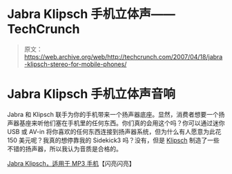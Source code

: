 # Jabra Klipsch 手机立体声——TechCrunch

> 原文：<https://web.archive.org/web/http://techcrunch.com/2007/04/18/jabra-klipsch-stereo-for-mobile-phones/>

# Jabra Klipsch 手机立体声音响

Jabra 和 Klipsch 联手为你的手机带来一个扬声器底座。显然，消费者想要一个扬声器基座来听他们塞在手机里的任何东西。你们真的会用这个吗？你可以通过迷你 USB 或 AV-in 将你喜欢的任何东西连接到扬声器系统，但为什么有人愿意为此花 150 美元呢？我真的想停靠我的 Sidekick3 吗？没有，但是 [Klipsch](https://web.archive.org/web/20201022072815/https://crunchbase.com/organization/klipsch) 制造了一些不错的扬声器，所以我认为音质是合格的。

[Jabra Klipsch，适用于 MP3 手机](https://web.archive.org/web/20201022072815/http://www.shinyshiny.tv/2007/04/jabra_klipsch_f_1.html)【闪亮闪亮】